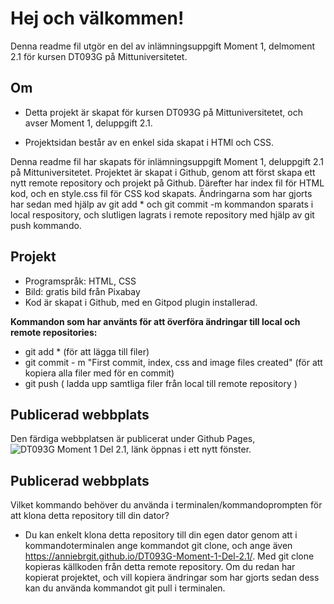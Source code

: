 # Hej och välkommen!

Denna readme fil utgör en del av inlämningsuppgift Moment 1, delmoment 2.1 för kursen DT093G på Mittuniversitetet. 

## Om

-	Detta projekt är skapat för kursen DT093G på Mittuniversitetet, och avser Moment 1, deluppgift 2.1.

-	Projektsidan består av en enkel sida skapat i HTMl och CSS.

Denna readme fil har skapats för inlämningsuppgift Moment 1, deluppgift 2.1 på Mittuniversitetet. Projektet är skapat i Github, genom att först skapa ett nytt remote repository och projekt på Github. Därefter har index fil för HTML kod, och en style.css fil för CSS kod skapats. Ändringarna som har gjorts har sedan med hjälp av git add * och git commit -m kommandon sparats i local respository, och slutligen lagrats i remote repository med hjälp av git push kommando. 


## Projekt

-	Programspråk: HTML, CSS
-   Bild: gratis bild från Pixabay
-   Kod är skapat i Github, med en Gitpod plugin installerad. 

 **Kommandon som har använts för att överföra ändringar till local och remote repositories:**
-   git add *  (för att lägga till filer)
-   git commit - m "First commit, index, css and image files created" (för att kopiera alla filer med för en commit)
-   git push ( ladda upp samtliga filer från local till remote repository )

## Publicerad webbplats

Den färdiga webbplatsen är publicerat under Github Pages, ![DT093G Moment 1 Del 2.1](https://anniebrgit.github.io/DT093G-Moment-1-Del-2.1/), länk öppnas i ett nytt fönster. 

## Publicerad webbplats

Vilket kommando behöver du använda i terminalen/kommandoprompten för att klona detta repository till din dator? 
- Du kan enkelt klona detta repository till din egen dator genom att i kommandoterminalen ange kommandot git clone, och ange även https://anniebrgit.github.io/DT093G-Moment-1-Del-2.1/. Med git clone kopieras källkoden från detta remote repository. Om du redan har kopierat projektet, och vill kopiera ändringar som har gjorts sedan dess kan du använda kommandot git pull i terminalen.